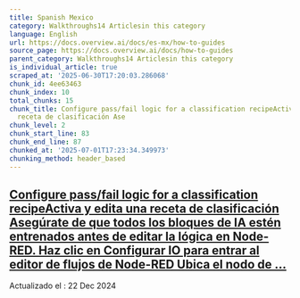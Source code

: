 ```yaml
---
title: Spanish Mexico
category: Walkthroughs14 Articlesin this category
language: English
url: https://docs.overview.ai/docs/es-mx/how-to-guides
source_page: https://docs.overview.ai/docs/how-to-guides
parent_category: Walkthroughs14 Articlesin this category
is_individual_article: true
scraped_at: '2025-06-30T17:20:03.286068'
chunk_id: 4ee63463
chunk_index: 10
total_chunks: 15
chunk_title: Configure pass/fail logic for a classification recipeActiva y edita una
  receta de clasificación Ase
chunk_level: 2
chunk_start_line: 83
chunk_end_line: 87
chunked_at: '2025-07-01T17:23:34.349973'
chunking_method: header_based
---
```


## [Configure pass/fail logic for a classification recipeActiva y edita una receta de clasificación Asegúrate de que todos los bloques de IA estén entrenados antes de editar la lógica en Node-RED. Haz clic en Configurar IO para entrar al editor de flujos de Node-RED Ubica el nodo de ...](/docs/es-mx/create-a-classifier-node-red-logic-2)

Actualizado el : 22 Dec 2024
